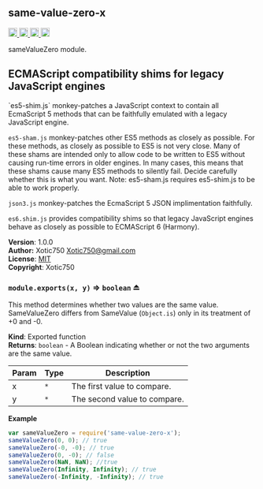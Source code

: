 <a name="module_same-value-zero-x"></a>
## same-value-zero-x
<a href="https://travis-ci.org/Xotic750/same-value-zero-x"
title="Travis status">
<img
src="https://travis-ci.org/Xotic750/same-value-zero-x.svg?branch=master"
alt="Travis status" height="18">
</a>
<a href="https://david-dm.org/Xotic750/same-value-zero-x"
title="Dependency status">
<img src="https://david-dm.org/Xotic750/same-value-zero-x.svg"
alt="Dependency status" height="18"/>
</a>
<a
href="https://david-dm.org/Xotic750/same-value-zero-x#info=devDependencies"
title="devDependency status">
<img src="https://david-dm.org/Xotic750/same-value-zero-x/dev-status.svg"
alt="devDependency status" height="18"/>
</a>
<a href="https://badge.fury.io/js/same-value-zero-x" title="npm version">
<img src="https://badge.fury.io/js/same-value-zero-x.svg"
alt="npm version" height="18">
</a>

sameValueZero module.

<h2>ECMAScript compatibility shims for legacy JavaScript engines</h2>
`es5-shim.js` monkey-patches a JavaScript context to contain all EcmaScript 5
methods that can be faithfully emulated with a legacy JavaScript engine.

`es5-sham.js` monkey-patches other ES5 methods as closely as possible.
For these methods, as closely as possible to ES5 is not very close.
Many of these shams are intended only to allow code to be written to ES5
without causing run-time errors in older engines. In many cases,
this means that these shams cause many ES5 methods to silently fail.
Decide carefully whether this is what you want. Note: es5-sham.js requires
es5-shim.js to be able to work properly.

`json3.js` monkey-patches the EcmaScript 5 JSON implimentation faithfully.

`es6.shim.js` provides compatibility shims so that legacy JavaScript engines
behave as closely as possible to ECMAScript 6 (Harmony).

**Version**: 1.0.0  
**Author:** Xotic750 <Xotic750@gmail.com>  
**License**: [MIT](&lt;https://opensource.org/licenses/MIT&gt;)  
**Copyright**: Xotic750  
<a name="exp_module_same-value-zero-x--module.exports"></a>
### `module.exports(x, y)` ⇒ <code>boolean</code> ⏏
This method determines whether two values are the same value.
SameValueZero differs from SameValue (`Object.is`) only in its treatment
of +0 and -0.

**Kind**: Exported function  
**Returns**: <code>boolean</code> - A Boolean indicating whether or not the two arguments
are the same value.  

| Param | Type | Description |
| --- | --- | --- |
| x | <code>\*</code> | The first value to compare. |
| y | <code>\*</code> | The second value to compare. |

**Example**  
```js
var sameValueZero = require('same-value-zero-x');
sameValueZero(0, 0); // true
sameValueZero(-0, -0); // true
sameValueZero(0, -0); // false
sameValueZero(NaN, NaN); //true
sameValueZero(Infinity, Infinity); // true
sameValueZero(-Infinity, -Infinity); // true
```
